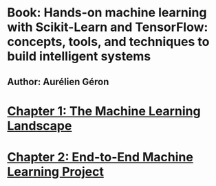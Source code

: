 # Book: Hands-on machine learning with Scikit-Learn and TensorFlow: concepts, tools, and techniques to build intelligent systems

## Author: Aurélien Géron

# [Chapter 1: The Machine Learning Landscape](./chap1)

# [Chapter 2: End-to-End Machine Learning Project](./chap2)



